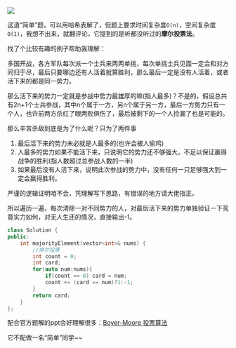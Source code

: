 ![](https://tva1.sinaimg.cn/large/008i3skNly1gw49ke7bnej31240qk76h.jpg)

这道“简单”题，可以用哈希表解了，但题上要求时间复杂度`O(n)`，空间复杂度`O(1)`，我想不出来，就翻评论，它提到的是听都没听过的**摩尔投票法**。

找了个比较有趣的例子帮助我理解：

多国开战，各方军队每次派一个士兵来两两单挑，每次单挑士兵见面一定会和对方同归于尽，最后只要哪边还有人活着就算胜利，那么最后一定是没有人活着，或者活下来的都是同一势力。

那么活下来的势力一定就是参战中势力最雄厚的嘛(指人最多)？不是的，假设总共有2n+1个士兵参战，其中n个属于一方，另n个属于另一方，最后一方势力只有一个人，也许前两方杀红了眼两败俱伤了，最后被剩下的一个人捡漏了也是可能的。

那么辛苦杀敌到底是为了什么呢？只为了两件事

1. 最后活下来的势力未必就是人最多的(也许会被人偷鸡)
2. 人最多的势力如果不能活下来，只说明它的势力还不够强大，不足以保证赢得战争的胜利(指人数超过总参战人数的一半)
3. 如果最后没有人活下来，说明此次参战的势力中，没有任何一只足够强大到一定会赢得胜利。

严谨的逻辑证明咱不会，凭理解写下思路，有错误的地方请大佬指正。

所以遍历一遍，每次清除一对不同势力的人，对最后活下来的势力单独验证一下究竟实力如何，对无人生还的情况，直接输出-1。

```c++
class Solution {
public:
    int majorityElement(vector<int>& nums) {
        //摩尔投票
        int count = 0;
        int card;
        for(auto num:nums){
            if(count == 0) card = num;
            count += (card == num)?1:-1;
        }
        return card;
    }
};
```

配合官方题解的ppt会好理解很多：[Boyer-Moore 投票算法](https://leetcode-cn.com/problems/find-majority-element-lcci/solution/zhu-yao-yuan-su-by-leetcode-solution-xr1p/)

它不配做一名“简单”同学~~